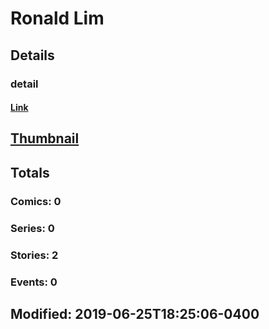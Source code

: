 # Ronald  Lim 
## Details
### detail
#### [Link](http://marvel.com/comics/creators/12301/ronald_lim?utm_campaign=apiRef&utm_source=225578a89fc76f3d20fbffda5d17a88d)
## [Thumbnail](http://i.annihil.us/u/prod/marvel/i/mg/b/40/image_not_available.jpg)
## Totals
### Comics: 0
### Series: 0
### Stories: 2
### Events: 0
## Modified: 2019-06-25T18:25:06-0400